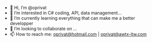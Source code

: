 - 👋 Hi, I’m @oprivat
- 👀 I’m interested in C# coding, API, data management...
- 🌱 I’m currently learning everything that can make me a better developper
- 💞️ I’m looking to collaborate on ...
- 📫 How to reach me: oprivat@hotmail.com | oprivat@awtx-itw.com

<!---
oprivat/oprivat is a ✨ special ✨ repository because its `README.md` (this file) appears on your GitHub profile.
You can click the Preview link to take a look at your changes.
--->
